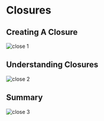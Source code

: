 # Closures

## Creating A Closure
![close 1](https://user-images.githubusercontent.com/50626798/209434856-6666cb29-92de-4748-9a91-5cc31d876ead.png)

## Understanding Closures
![close 2](https://user-images.githubusercontent.com/50626798/209434858-11f20eb9-c6e0-4fb2-a1b1-115fb185030f.png)

## Summary
![close 3](https://user-images.githubusercontent.com/50626798/209434861-47653a66-77f3-4e6d-aaab-ae73cf8e069d.png)
